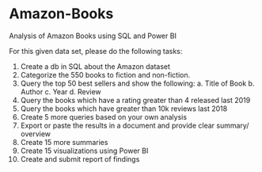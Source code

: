 # Amazon-Books
Analysis of Amazon Books using SQL and Power BI

For this given data set, please do the following tasks:

1. Create a db in SQL about the Amazon dataset
2. Categorize the 550 books to fiction and non-fiction.
3. Query the top 50 best sellers and show the following: 
a. Title of Book 
b. Author
c. Year
d. Review
4. Query the books which have a rating greater than 4 released last 2019
5. Query the books which have greater than 10k reviews last 2018
6. Create 5 more queries based on your own analysis
7. Export or paste the results in a document and provide clear summary/ overview
8. Create 15 more summaries
9. Create 15 visualizations using Power BI
10. Create and submit report of findings
